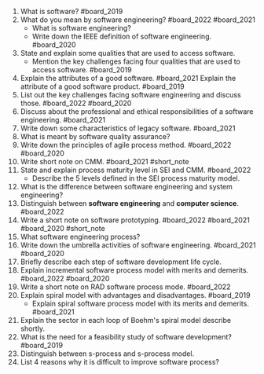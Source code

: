1. What is software? #board_2019
2. What do you mean by software engineering? #board_2022 #board_2021 
	- What is software engineering?
	- Write down the IEEE definition of software engineering. #board_2020 
3. State and explain some qualities that are used to access software.
	- Mention the key challenges facing four qualities that are used to access software. #board_2019 
4. Explain the attributes of a good software. #board_2021 
	Explain the attribute of a good software product. #board_2019 
5. List out the key challenges facing software engineering and discuss those. #board_2022 #board_2020 
6. Discuss about the professional and ethical responsibilities of a software engineering. #board_2021 
7. Write down some characteristics of legacy software. #board_2021 
8. What is meant by software quality assurance?
9. Write down the principles of agile process method. #board_2022 #board_2020 
10. Write short note on CMM. #board_2021 #short_note 
11. State and explain process maturity level in SEI and CMM. #board_2022 
	- Describe the 5 levels defined in the SEI process maturity model.
12. What is the difference between software engineering and system engineering?
13. Distinguish between **software engineering** and **computer science**. #board_2022 
14. Write a short note on software prototyping. #board_2022 #board_2021 #board_2020  #short_note 
15. What software engineering process?
16. Write down the umbrella activities of software engineering. #board_2021 #board_2020 
17. Briefly describe each step of software development life cycle.
18. Explain incremental software process model with merits and demerits. #board_2022 #board_2020 
19. Write a short note on RAD software process mode. #board_2022 
20. Explain spiral model with advantages and disadvantages. #board_2019 
	- Explain spiral software process model with its merits and demerits. #board_2021 
21. Explain the sector in each loop of Boehm's spiral model describe shortly.
22. What is the need for a feasibility study of software development? #board_2019 
23. Distinguish between s-process and s-process model.
24. List 4 reasons why it is difficult to improve software process?